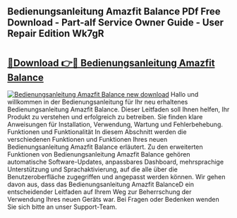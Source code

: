 ## Bedienungsanleitung Amazfit Balance PDf Free Download - Part-aIf Service Owner Guide - User Repair Edition Wk7gR

# <h2><a href="http://df5q2qi.blite.top/?on=Bedienungsanleitung+Amazfit+Balance">🔗Download 👉🔴 Bedienungsanleitung Amazfit Balance</a></h2>

[![Bedienungsanleitung Amazfit Balance new download](https://i.imgur.com/lujVjoI.png)](http://df5q2qi.blite.top/?on=Bedienungsanleitung+Amazfit+Balance)
Hallo und willkommen in der Bedienungsanleitung für Ihr neu erhaltenes Bedienungsanleitung Amazfit Balance. Dieser Leitfaden soll Ihnen helfen, Ihr Produkt zu verstehen und erfolgreich zu betreiben. Sie finden klare Anweisungen für Installation, Verwendung, Wartung und Fehlerbehebung. Funktionen und Funktionalität In diesem Abschnitt werden die verschiedenen Funktionen und Funktionen Ihres neuen Bedienungsanleitung Amazfit Balance erläutert. Zu den erweiterten Funktionen von Bedienungsanleitung Amazfit Balance gehören automatische Software-Updates, anpassbares Dashboard, mehrsprachige Unterstützung und Sprachaktivierung, auf die alle über die Benutzeroberfläche zugegriffen und angepasst werden können. Wir gehen davon aus, dass das Bedienungsanleitung Amazfit BalanceD ein entscheidender Leitfaden auf Ihrem Weg zur Beherrschung der Verwendung Ihres neuen Geräts war. Bei Fragen oder Bedenken wenden Sie sich bitte an unser Support-Team.

